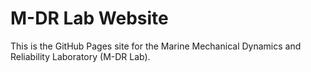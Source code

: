 # M-DR Lab Website
This is the GitHub Pages site for the Marine Mechanical Dynamics and Reliability Laboratory (M-DR Lab).